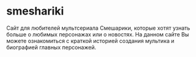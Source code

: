 # smeshariki
Сайт для любителей мультсериала Смешарики, которые хотят узнать больше о любимых персонажах или о новостях. На данном сайте Вы можете ознакомиться с краткой историей создания мультика и биографией главных персонажей. 
